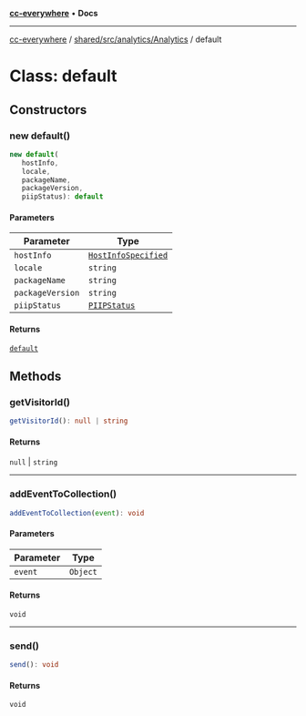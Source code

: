 [**cc-everywhere**](../../../../../index.md) • **Docs**

***

[cc-everywhere](../../../../../index.md) / [shared/src/analytics/Analytics](../index.md) / default

# Class: default

## Constructors

### new default()

```ts
new default(
   hostInfo, 
   locale, 
   packageName, 
   packageVersion, 
   piipStatus): default
```

#### Parameters

| Parameter | Type |
| ------ | ------ |
| `hostInfo` | [`HostInfoSpecified`](../../../types/HostInfo.types/type-aliases/HostInfoSpecified.md) |
| `locale` | `string` |
| `packageName` | `string` |
| `packageVersion` | `string` |
| `piipStatus` | [`PIIPStatus`](../../../types/HostInfo.types/enumerations/PIIPStatus.md) |

#### Returns

[`default`](default.md)

## Methods

### getVisitorId()

```ts
getVisitorId(): null | string
```

#### Returns

`null` \| `string`

***

### addEventToCollection()

```ts
addEventToCollection(event): void
```

#### Parameters

| Parameter | Type |
| ------ | ------ |
| `event` | `Object` |

#### Returns

`void`

***

### send()

```ts
send(): void
```

#### Returns

`void`
